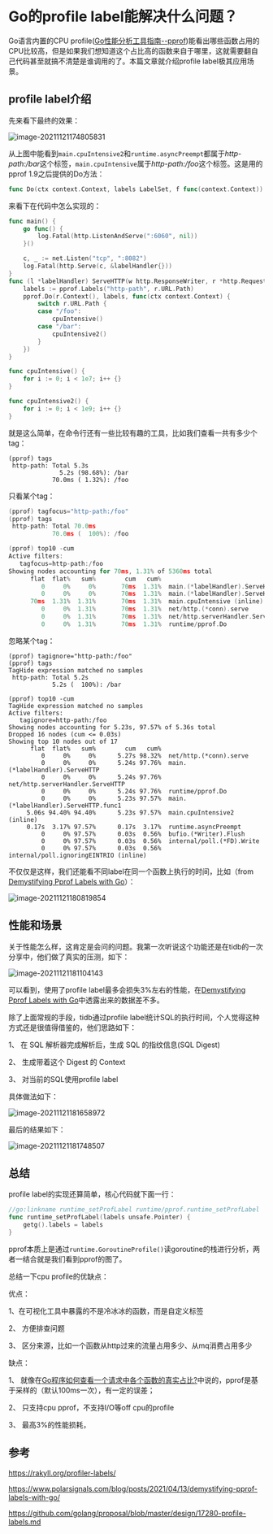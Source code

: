 # Go的profile label能解决什么问题？

Go语言内置的CPU profile([Go性能分析工具指南--pprof](https://mp.weixin.qq.com/s/TRQ_vwYuqXnuFLYAGbxlQA))能看出哪些函数占用的CPU比较高，但是如果我们想知道这个占比高的函数来自于哪里，这就需要翻自己代码甚至就搞不清楚是谁调用的了。本篇文章就介绍profile label极其应用场景。





## profile label介绍

先来看下最终的效果：

![image-20211121174805831](./image-20211121174805831.png)

从上图中能看到`main.cpuIntensive2`和`runtime.asyncPreempt`都属于*http-path:/bar*这个标签，`main.cpuIntensive`属于*http-path:/foo*这个标签。这是用的pprof 1.9之后提供的Do方法：

```go
func Do(ctx context.Context, labels LabelSet, f func(context.Context))
```

来看下在代码中怎么实现的：

```go
func main() {
	go func() {
		log.Fatal(http.ListenAndServe(":6060", nil))
	}()

	c, _ := net.Listen("tcp", ":8082")
	log.Fatal(http.Serve(c, &labelHandler{}))
}
func (l *labelHandler) ServeHTTP(w http.ResponseWriter, r *http.Request) {
	labels := pprof.Labels("http-path", r.URL.Path)
	pprof.Do(r.Context(), labels, func(ctx context.Context) {
		switch r.URL.Path {
		case "/foo":
			cpuIntensive()
		case "/bar":
			cpuIntensive2()
		}
	})
}

func cpuIntensive() {
	for i := 0; i < 1e7; i++ {}
}

func cpuIntensive2() {
	for i := 0; i < 1e9; i++ {}
}
```

就是这么简单，在命令行还有一些比较有趣的工具，比如我们查看一共有多少个tag：

```shell
(pprof) tags
 http-path: Total 5.3s
              5.2s (98.68%): /bar
            70.0ms ( 1.32%): /foo
```

只看某个tag：

```go
(pprof) tagfocus="http-path:/foo"
(pprof) tags
 http-path: Total 70.0ms
            70.0ms (  100%): /foo

(pprof) top10 -cum
Active filters:
   tagfocus=http-path:/foo
Showing nodes accounting for 70ms, 1.31% of 5360ms total
      flat  flat%   sum%        cum   cum%
         0     0%     0%       70ms  1.31%  main.(*labelHandler).ServeHTTP
         0     0%     0%       70ms  1.31%  main.(*labelHandler).ServeHTTP.func1
      70ms  1.31%  1.31%       70ms  1.31%  main.cpuIntensive (inline)
         0     0%  1.31%       70ms  1.31%  net/http.(*conn).serve
         0     0%  1.31%       70ms  1.31%  net/http.serverHandler.ServeHTTP
         0     0%  1.31%       70ms  1.31%  runtime/pprof.Do
```

忽略某个tag：

```shell
(pprof) tagignore="http-path:/foo"
(pprof) tags
TagHide expression matched no samples
 http-path: Total 5.2s
            5.2s (  100%): /bar

(pprof) top10 -cum
TagHide expression matched no samples
Active filters:
   tagignore=http-path:/foo
Showing nodes accounting for 5.23s, 97.57% of 5.36s total
Dropped 16 nodes (cum <= 0.03s)
Showing top 10 nodes out of 17
      flat  flat%   sum%        cum   cum%
         0     0%     0%      5.27s 98.32%  net/http.(*conn).serve
         0     0%     0%      5.24s 97.76%  main.(*labelHandler).ServeHTTP
         0     0%     0%      5.24s 97.76%  net/http.serverHandler.ServeHTTP
         0     0%     0%      5.24s 97.76%  runtime/pprof.Do
         0     0%     0%      5.23s 97.57%  main.(*labelHandler).ServeHTTP.func1
     5.06s 94.40% 94.40%      5.23s 97.57%  main.cpuIntensive2 (inline)
     0.17s  3.17% 97.57%      0.17s  3.17%  runtime.asyncPreempt
         0     0% 97.57%      0.03s  0.56%  bufio.(*Writer).Flush
         0     0% 97.57%      0.03s  0.56%  internal/poll.(*FD).Write
         0     0% 97.57%      0.03s  0.56%  internal/poll.ignoringEINTRIO (inline)
```



不仅仅是这样，我们还能看不同label在同一个函数上执行的时间，比如（from [Demystifying Pprof Labels with Go](https://www.polarsignals.com/blog/posts/2021/04/13/demystifying-pprof-labels-with-go/)）：

![image-20211121180819854](./image-20211121180819854.png)





## 性能和场景

关于性能怎么样，这肯定是会问的问题。我第一次听说这个功能还是在tidb的一次分享中，他们做了真实的压测，如下：

![image-20211121181104143](./image-20211121181104143.png)

可以看到，使用了profile label最多会损失3%左右的性能，在[Demystifying Pprof Labels with Go](https://www.polarsignals.com/blog/posts/2021/04/13/demystifying-pprof-labels-with-go/)中透露出来的数据差不多。

除了上面常规的手段，tidb通过profile label统计SQL的执行时间，个人觉得这种方式还是很值得借鉴的，他们思路如下：

1、 在 SQL 解析器完成解析后，生成 SQL 的指纹信息(SQL Digest)

2、 生成带着这个 Digest 的 Context 

3、 对当前的SQL使用profile label

具体做法如下：

![image-20211121181658972](./image-20211121181658972.png)

最后的结果如下：

![image-20211121181748507](./image-20211121181748507.png)





## 总结

profile label的实现还算简单，核心代码就下面一行：

```go
//go:linkname runtime_setProfLabel runtime/pprof.runtime_setProfLabel
func runtime_setProfLabel(labels unsafe.Pointer) {
	getg().labels = labels
}
```

pprof本质上是通过`runtime.GoroutineProfile()`读goroutine的栈进行分析，两者一结合就是我们看到pprof的图了。



总结一下cpu profile的优缺点：

优点：

1、在可视化工具中暴露的不是冷冰冰的函数，而是自定义标签

2、 方便排查问题

3、 区分来源，比如一个函数从http过来的流量占用多少、从mq消费占用多少

缺点：

1、 就像在[Go程序如何查看一个请求中各个函数的真实占比?](https://github.com/helios741/myblog/blob/new/learn_go/src/2021/11/fgprof/README.md)中说的，pprof是基于采样的（默认100ms一次），有一定的误差；

2、 只支持cpu pprof，不支持I/O等off cpu的profile

3、 最高3%的性能损耗，

## 参考

https://rakyll.org/profiler-labels/

https://www.polarsignals.com/blog/posts/2021/04/13/demystifying-pprof-labels-with-go/

https://github.com/golang/proposal/blob/master/design/17280-profile-labels.md

